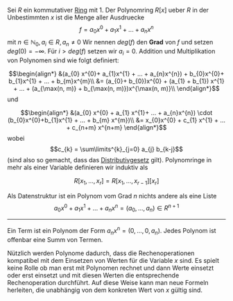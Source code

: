 Sei $R$ ein kommutativer [Ring](Ring.md) mit $1$. Der Polynomring $R[x]$ ueber $R$ in der Unbestimmten $x$ ist die Menge aller Ausdruecke
$$f = a_{0}x^{0} + a_{1}x^{1} +... + a_{n}x^{n}$$
mit $n\in\mathbb N_{0}, a_{i} \in R, a_{n}\not = 0$
Wir nennen $deg (f)$ den __Grad__ von $f$ und setzen $deg(0) = -\infty$.
Für $i > deg(f)$ setzen wir $a_{i} = 0$.
Addition und Multiplikation von Polynomen sind wie folgt definiert:

$$\begin{align*}
&(a_{0} x^{0}+ a_{1}x^{1} + ... + a_{n}x^{n}) + b_{0}x^{0}+ b_{1}x^{1} + ... + b_{m}x^{m}\\
&= (a_{0}+ b_{0})x^{0} + (a_{1} + b_{1}) x^{1} + ... + (a_{\max(n, m)} + b_{\max(n, m)})x^{\max(n, m)}\\
\end{align*}$$
und 

$$\begin{align*}
&(a_{0} x^{0} + a_{1} x^{1}+ ... + a_{n}x^{n}) \cdot (b_{0}x^{0}+b_{1}x^{1} + ... + b_{m} x^{m})\\
&= x_{0}x^{0} + c_{1} x^{1} + ... + c_{n+m} x^{n+m}
\end{align*}$$
wobei
$$c_{k} = \sum\limits^{k}_{j=0} a_{j} b_{k-j}$$
(sind also so gemacht, dass das [Distributivgesetz](Distributivgesetz.md) gilt). Polynomringe in mehr als einer Variable definieren wir induktiv als

$$R[x_{1}, ..., x_{r}] = R[x_{1}, ..., x_{r-1}][x_{r}]$$

Als Datenstruktur ist ein Polynom vom Grad $n$ nichts andere als eine Liste
$$a_{0}x^{0} + a_{1}x^{1}+ ... + a_{n}x^{n} = (a_{0}, ..., a_{n}) \in R^{n+1}$$

---

Ein Term ist ein Polynom der Form $a_{n} x^{n} = (0, ..., 0, a_{n})$. Jedes Polynom ist offenbar eine Summ von Termen.

Nützlich werden Polynome dadurch, dass die Rechenoperationen kompatibel mit dem Einsetzen von Werten für die Variable $x$ sind. Es spielt keine Rolle ob man erst mit Polynomen rechnet und dann Werte einsetzt oder erst einsetzt und mit diesen Werten die entsprechende Rechenoperation durchführt. Auf diese Weise kann man neue Formeln herleiten, die unabhängig von dem konkreten Wert von $x$ gültig sind.

